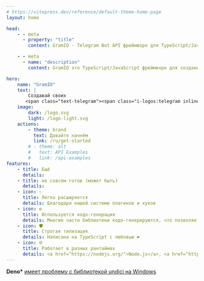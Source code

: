 ```yaml
---
# https://vitepress.dev/reference/default-theme-home-page
layout: home

head:
    - - meta
      - property: "title"
        content: GramIO - Telegram Bot API фреймворк для TypeScript/JavaScript

    - - meta
      - name: "description"
        content: GramIO это TypeScript/JavaScript фреймворк для создания Телеграм ботов. Чтобы начать, вы можете ввести в консоль "npx create gramio bot-dir" и запустить своего бота с помощью "npm run dev". Это всё что вам нужно чтобы начать работать с GramIO.

hero:
    name: "GramIO"
    text: |
        Создавай своих
       <span class="text-telegram"><span class="i-logos:telegram inline-block text-3xl md:text-5xl"></span> Телеграм</span> ботов с удобством!
    image:
        dark: /logo.svg
        light: /logo-light.svg
    actions:
        - theme: brand
          text: Давайте начнём
          link: /ru/get-started
        # - theme: alt
        #   text: API Examples
        #   link: /api-examples
features:
    - title: Ещё
      details:
    - title: не совсем готов (может быть)
      details:
    - icon: ✨
      title: Легко расширяется
      details: Благодаря нашей системе плагинов и хуков
    - icon: ⚙️
      title: Используется кодо-генерация
      details: Многие части библиотеки кодо-генерируются, что позволяет обновляться быстрее
    - icon: 🛡️
      title: Строгая типизация
      details: Написана на TypeScript с любовью ❤️
    - icon: 🌐
      title: Работает в разных рантаймах
      details: <a href="https://nodejs.org/">Node.js</a>, <a href="https://bun.sh/">Bun</a> или <a href="https://deno.com/">Deno</a>* – на ваш выбор
---
```


**Deno\*** [имеет проблему с библиотекой undici на Windows](https://github.com/denoland/deno/issues/19532)
